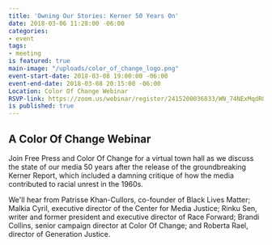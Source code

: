 ```yaml
---
title: 'Owning Our Stories: Kerner 50 Years On'
date: 2018-03-06 11:28:00 -06:00
categories:
- event
tags:
- meeting
is featured: true
main-image: "/uploads/color_of_change_logo.png"
event-start-date: 2018-03-08 19:00:00 -06:00
event-end-date: 2018-03-08 20:15:00 -06:00
Location: Color Of Change Webinar
RSVP-link: https://zoom.us/webinar/register/2415200036833/WN_74NExMqdRGeu90sh5uJ7EA
is published: true
---
```


## A Color Of Change Webinar

Join Free Press and Color Of Change for a virtual town hall as we discuss the state of our media 50 years after the release of the groundbreaking Kerner Report, which included a damning critique of how the media contributed to racial unrest in the 1960s.

We'll hear from Patrisse Khan-Cullors, co-founder of Black Lives Matter; Malkia Cyril, executive director of the Center for Media Justice; Rinku Sen, writer and former president and executive director of Race Forward; Brandi Collins, senior campaign director at Color Of Change; and Roberta Rael, director of Generation Justice.